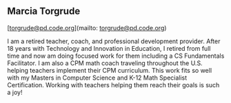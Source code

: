 ## Marcia Torgrude

[torgrude@pd.code.org](mailto: torgrude@pd.code.org)

I am a retired teacher, coach, and professional development provider. After 18 years with Technology and Innovation in Education, I retired from full time and now am doing focused work for them including a CS Fundamentals Facilitator. I am also a CPM math coach traveling throughout the U.S. helping teachers implement their CPM curriculum. This work fits so well with my Masters in Computer Science and K-12 Math Specialist Certification. Working with teachers helping them reach their goals is such a joy!
